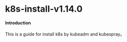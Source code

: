 # k8s-install-v1.14.0

#### Introduction
This is a guide for install k8s by kubeadm and kubespray。

#### 